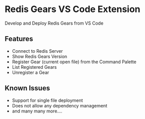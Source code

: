 # Redis Gears VS Code Extension

Develop and Deploy Redis Gears from VS Code

## Features

* Connect to Redis Server
* Show Redis Gears Version
* Register Gear (current open file) from the Command Palette
* List Registered Gears
* Unregister a Gear



## Known Issues

* Support for single file deployment
* Does not allow any dependency management
* and many many more....